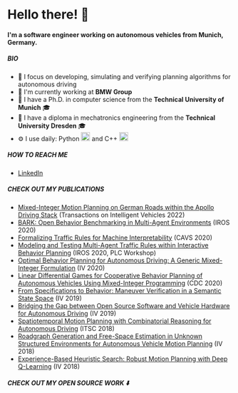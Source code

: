 #  Hello there! 👋

#### I'm a software engineer working on autonomous vehicles from Munich, Germany.

##### BIO

- 🚗 I focus on developing, simulating and verifying planning algorithms for autonomous driving
- 🏢 I'm currently working at **BMW Group**
- 🔭 I have a Ph.D. in computer science from the **Technical University of Munich** 🎓
- 🔭 I have a diploma in mechatronics engineering from the **Technical University Dresden** 🎓
- ⚙️ I use daily: Python <img width="20px" src="https://upload.wikimedia.org/wikipedia/commons/c/c3/Python-logo-notext.svg" /> and C++ <img width="20px" src="https://upload.wikimedia.org/wikipedia/commons/1/18/ISO_C%2B%2B_Logo.svg" /> 

##### HOW TO REACH ME
- [LinkedIn](https://www.linkedin.com/in/klemens-esterle/)

##### CHECK OUT MY PUBLICATIONS

* [Mixed-Integer Motion Planning on German Roads within the Apollo Driving Stack](https://ieeexplore.ieee.org/document/9743646) (Transactions on Intelligent Vehicles 2022)
* [BARK: Open Behavior Benchmarking in Multi-Agent Environments](https://ieeexplore.ieee.org/document/9341222) (IROS 2020)
* [Formalizing Traffic Rules for Machine Interpretability](https://arxiv.org/abs/2007.00330) (CAVS 2020)
* [Modeling and Testing Multi-Agent Traffic Rules within Interactive Behavior Planning](https://arxiv.org/abs/2009.14186) (IROS 2020,  PLC Workshop)
* [Optimal Behavior Planning for Autonomous Driving: A Generic Mixed-Integer Formulation](https://ieeexplore.ieee.org/document/9304743) (IV 2020)
* [Linear Differential Games for Cooperative Behavior Planning of Autonomous Vehicles Using Mixed-Integer Programming](https://ieeexplore.ieee.org/document/9304495) (CDC 2020)
* [From Specifications to Behavior: Maneuver Verification in a Semantic State Space](https://ieeexplore.ieee.org/document/8814241) (IV 2019)
* [Bridging the Gap between Open Source Software and Vehicle Hardware for Autonomous Driving](https://ieeexplore.ieee.org/document/8813784) (IV 2019)
* [Spatiotemporal Motion Planning with Combinatorial Reasoning for Autonomous Driving](https://ieeexplore.ieee.org/document/8570003) (ITSC 2018)
* [Roadgraph Generation and Free-Space Estimation in Unknown Structured Environments for Autonomous Vehicle Motion Planning](https://ieeexplore.ieee.org/document/8569306) (IV 2018)
* [Experience-Based Heuristic Search: Robust Motion Planning with Deep Q-Learning](https://ieeexplore.ieee.org/document/8569436) (IV 2018)

##### CHECK OUT MY OPEN SOURCE WORK  ⬇️

